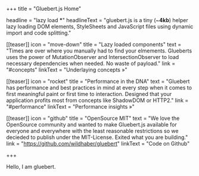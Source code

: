 +++
title = "Gluebert.js Home"

headline = "lazy load <strong>*</strong>"
headlineText = "gluebert.js is a tiny (~<strong>4kb</strong>) helper lazy loading DOM elements, StyleSheets and JavaScript files using dynamic import and code splitting."

[[teaser]]
    icon = "move-down"
    title = "Lazy loaded components"
    text = "Times are over where you manually had to find your elmements. Glueberts uses the power of MutationObserver and IntersectionObserver to load necessary dependencies when needed. No waste of payload."
    link = "#concepts"
    linkText = "Underlaying concepts &raquo;"

[[teaser]]
    icon = "rocket"
    title = "Performance in the DNA"
    text = "Gluebert has performance and best practices in mind at every step when it comes to first meaningful paint or first time to interaction. Designed that your application profits most from concepts like ShadowDOM or HTTP2."
    link = "#performance"
    linkText = "Performance insights &raquo;"

[[teaser]]
    icon = "github"
    title = "OpenSource MIT"
    text = "We love the OpenSource community and wanted to make Gluebert.js available for everyone and everywhere with the least reasonable restrictions so we decieded to publish under the MIT-License. Exited what you are building."
    link = "https://github.com/wildhaber/gluebert"
    linkText = "Code on Github"

+++

Hello, I am gluebert.